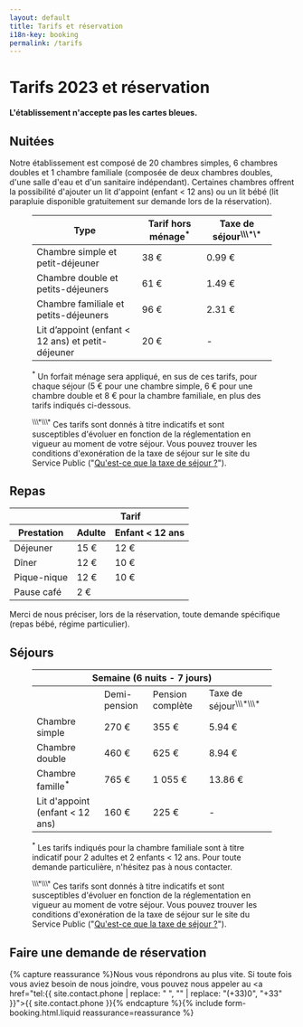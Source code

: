 ```yaml
---
layout: default
title: Tarifs et réservation
i18n-key: booking
permalink: /tarifs
---
```

# Tarifs 2023 et réservation

**L'établissement n'accepte pas les cartes bleues.**

## Nuitées

Notre établissement est composé de 20 chambres simples, 6 chambres doubles et 1 chambre familiale (composée de deux chambres doubles, d'une salle d'eau et d'un sanitaire indépendant). Certaines chambres offrent la possibilité d'ajouter un lit d'appoint (enfant&nbsp;<&nbsp;12 ans) ou un lit bébé (lit parapluie disponible gratuitement sur demande lors de la réservation).

<figure>
    <table>
    <thead>
        <tr>
        <th>Type</th>
        <th class="price">Tarif hors ménage<sup>*</sup></th>
        <th>Taxe de séjour<sup>\\\*\*</sup></th>
        </tr>
    </thead>
    <tbody>
        <tr>
        <td>Chambre simple et petit-déjeuner</td>
        <td class="price">38 €</td>
        <td>0.99 €</td>
        </tr>
        <tr>
        <td>Chambre double et petits-déjeuners</td>
        <td class="price">61 €</td>
        <td>1.49 €</td>
        </tr>
        <tr>
        <td>Chambre familiale et petits-déjeuners</td>
        <td class="price">96 €</td>
        <td>2.31 €</td>
        </tr>
        <tr>
        <td>Lit d’appoint (enfant &lt; 12 ans) et petit-déjeuner</td>
        <td class="price">20 €</td>
        <td> - </td>
        </tr>
    </tbody>
    </table>
    <figcaption>
        <p><sup>*</sup> Un forfait ménage sera appliqué, en sus de ces tarifs, pour chaque séjour (5 € pour une chambre simple, 6 € pour une chambre double et 8 € pour la chambre familiale, en plus des tarifs indiqués ci-dessous.</p>
        <p><sup>\\\*\\\*</sup> Ces tarifs sont donnés à titre indicatifs et sont susceptibles d'évoluer en fonction de la réglementation en vigueur au moment de votre séjour. Vous pouvez trouver les conditions d'exonération de la taxe de séjour sur le site du Service Public ("<a href="https://www.service-public.fr/particuliers/vosdroits/F2048">Qu'est-ce que la taxe de séjour ?</a>").</p>
    </figcaption>
</figure>

## Repas

<table>
<thead>
    <tr>
    <th></th>
    <th colspan="2">Tarif</th>
    </tr>
    <tr>
    <th>Prestation</th>
    <th>Adulte</th>
    <th>Enfant&nbsp;<&nbsp;12 ans</th>
    </tr>
</thead>
<tbody>
    <tr>
    <td>Déjeuner</td>
    <td class="price">15 €</td>
    <td class="price">12 €</td>
    </tr>
    <tr>
    <td>Dîner</td>
    <td class="price">12 €</td>
    <td class="price">10 €</td>
    </tr>
    <tr>
    <td>Pique-nique</td>
    <td class="price">12 €</td>
    <td class="price">10 €</td>
    </tr>
    <tr>
    <td>Pause café</td>
    <td colspan="2" class="price">2 €</td>
    </tr>
</tbody>
</table>

Merci de nous préciser, lors de la réservation, toute demande spécifique (repas bébé, régime particulier).

## Séjours

<figure>
    <table>
        <thead>
            <tr>
                <th colspan="5">Semaine (6 nuits - 7 jours)</th>
            </tr>
        </thead>
        <tbody>
            <tr>
                <td></td>
                <td>Demi-pension</td>
                <td>Pension complète</td>
                <td>Taxe de séjour<sup>\\\*\\\*</sup></td>
            </tr>
            <tr>
                <td>Chambre simple</td>
                <td class="price">270 €</td>
                <td class="price">355 €</td>
                <td class="price">5.94 €</td>
            </tr>
            <tr>
                <td>Chambre double</td>
                <td class="price">460 €</td>
                <td class="price">625 €</td>
                <td class="price">8.94 €</td>
            </tr>
            <tr>
                <td>Chambre famille<sup>*</sup></td>
                <td class="price">765 €</td>
                <td class="price">1 055 €</td>
                <td class="price">13.86 €</td>
            </tr>
            <tr>
                <td>Lit d'appoint (enfant < 12 ans)</td>
                <td class="price">160 €</td>
                <td class="price">225 €</td>
                <td class="price"> - </td>
            </tr>
        </tbody>
    </table>
    <figcaption>
        <p><sup>*</sup> Les tarifs indiqués pour la chambre familiale sont à titre indicatif pour 2 adultes et 2 enfants < 12 ans. Pour toute demande particulière, n'hésitez pas à nous contacter.</p>
        <p><sup>\\\*\\\*</sup> Ces tarifs sont donnés à titre indicatifs et sont susceptibles d'évoluer en fonction de la réglementation en vigueur au moment de votre séjour. Vous pouvez trouver les conditions d'exonération de la taxe de séjour sur le site du Service Public ("<a href="https://www.service-public.fr/particuliers/vosdroits/F2048">Qu'est-ce que la taxe de séjour ?</a>").</p>
    </figcaption>
</figure>

## Faire une demande de réservation

{% capture reassurance %}Nous vous répondrons au plus vite. Si toute fois vous aviez besoin de nous joindre, vous pouvez nous appeler au <a href="tel:{{ site.contact.phone | replace: " ", "" | replace: "(+33)0", "+33" }}">{{ site.contact.phone }}</a>{% endcapture %}{% include form-booking.html.liquid reassurance=reassurance %}